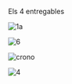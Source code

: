 Els 4 entregables 

![1a](https://github.com/ArnauCS03/IDI-FIB/assets/95536223/89a7c97f-9c2a-435d-a39f-e2a45d769638)


![6](https://github.com/ArnauCS03/IDI-FIB/assets/95536223/a4141346-467a-448e-9557-6eea3c735c1e)


![crono](https://github.com/ArnauCS03/IDI-FIB/assets/95536223/63658bfc-7f9d-4732-beb6-56ea89f50dfa)


![4](https://github.com/ArnauCS03/IDI-FIB/assets/95536223/ca387d33-49a7-4910-be23-426bb4f05d64)
